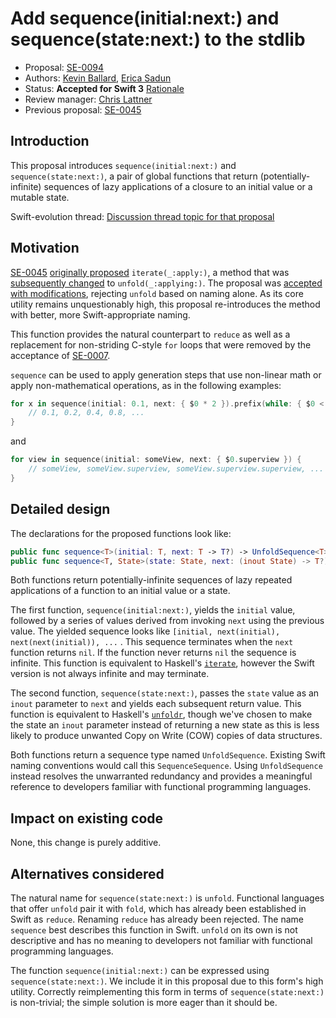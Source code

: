 # Add sequence(initial:next:) and sequence(state:next:) to the stdlib

* Proposal: [SE-0094](0094-sequence-function.md)
* Authors: [Kevin Ballard](https://github.com/kballard), [Erica Sadun](http://github.com/erica)
* Status: **Accepted for Swift 3** [Rationale](https://lists.swift.org/pipermail/swift-evolution-announce/2016-May/000170.html)
* Review manager: [Chris Lattner](http://github.com/lattner)
* Previous proposal: [SE-0045](0045-scan-takewhile-dropwhile.md)

## Introduction

This proposal introduces `sequence(initial:next:)` and `sequence(state:next:)`,
a pair of global functions that return (potentially-infinite) sequences of lazy
applications of a closure to an initial value or a mutable state.

Swift-evolution thread: [Discussion thread topic for that proposal](http://thread.gmane.org/gmane.comp.lang.swift.evolution/15743/focus=17108)

## Motivation

[SE-0045][] [originally proposed][SE-0045r1] `iterate(_:apply:)`, a method that
was [subsequently changed][SE-0045r3] to `unfold(_:applying:)`. The proposal was
[accepted with modifications][SE-0045a], rejecting `unfold` based on naming
alone. As its core utility remains unquestionably high, this proposal
re-introduces the method with better, more Swift-appropriate naming.

This function provides the natural counterpart to `reduce` as well as a
replacement for non-striding C-style `for` loops that were removed by the
acceptance of [SE-0007][].

[SE-0007]: https://github.com/apple/swift-evolution/blob/master/proposals/0007-remove-c-style-for-loops.md
[SE-0045]: https://github.com/apple/swift-evolution/blob/master/proposals/0045-scan-takewhile-dropwhile.md
[SE-0045r1]: https://github.com/apple/swift-evolution/blob/b39d653f7e3d5e982b562664343f26c826652291/proposals/0045-scan-takewhile-dropwhile.md "SE-0045 revision 1"
[SE-0045r3]: https://github.com/apple/swift-evolution/blob/d709546002e1636a10350d14da84eb9e554c3aac/proposals/0045-scan-takewhile-dropwhile.md "SE-0045 revision 3"
[SE-0045a]: http://article.gmane.org/gmane.comp.lang.swift.evolution/16119

`sequence` can be used to apply generation steps that use non-linear math or
apply non-mathematical operations, as in the following examples:

```swift
for x in sequence(initial: 0.1, next: { $0 * 2 }).prefix(while: { $0 < 4 }) {
    // 0.1, 0.2, 0.4, 0.8, ...
}
```

and

```swift
for view in sequence(initial: someView, next: { $0.superview }) {
    // someView, someView.superview, someView.superview.superview, ...
}
```

## Detailed design

The declarations for the proposed functions look like:

```swift
public func sequence<T>(initial: T, next: T -> T?) -> UnfoldSequence<T>
public func sequence<T, State>(state: State, next: (inout State) -> T?) -> UnfoldSequence<T>
```

Both functions return potentially-infinite sequences of lazy repeated
applications of a function to an initial value or a state.

The first function, `sequence(initial:next:)`, yields the `initial` value,
followed by a series of values derived from invoking `next` using the previous
value. The yielded sequence looks like `[initial, next(initial),
next(next(initial)), ...` . This sequence terminates when the `next` function
returns `nil`. If the function never returns `nil` the sequence is infinite.
This function is equivalent to Haskell's [`iterate`][haskell-iterate], however
the Swift version is not always infinite and may terminate.

[haskell-iterate]: http://hackage.haskell.org/package/base-4.8.2.0/docs/Prelude.html#v:iterate

The second function, `sequence(state:next:)`, passes the `state` value as an
`inout` parameter to `next` and yields each subsequent return value. This
function is equivalent to Haskell's [`unfoldr`][haskell-unfoldr], though we've
chosen to make the state an `inout` parameter instead of returning a new state
as this is less likely to produce unwanted Copy on Write (COW) copies of data
structures.

[haskell-unfoldr]: http://hackage.haskell.org/package/base-4.8.2.0/docs/Data-List.html#v:unfoldr

Both functions return a sequence type named `UnfoldSequence`. Existing Swift
naming conventions would call this `SequenceSequence`. Using `UnfoldSequence`
instead resolves the unwarranted redundancy and provides a meaningful reference
to developers familiar with functional programming languages.

## Impact on existing code

None, this change is purely additive.

## Alternatives considered

The natural name for `sequence(state:next:)` is `unfold`. Functional
languages that offer `unfold` pair it with `fold`, which has already been
established in Swift as `reduce`. Renaming `reduce` has already been rejected.
The name `sequence` best describes this function in Swift. `unfold` on its own
is not descriptive and has no meaning to developers not familiar with functional
programming languages.

The function `sequence(initial:next:)` can be expressed using
`sequence(state:next:)`. We include it in this proposal due to this form's high
utility. Correctly reimplementing this form in terms of `sequence(state:next:)`
is non-trivial; the simple solution is more eager than it should be.
